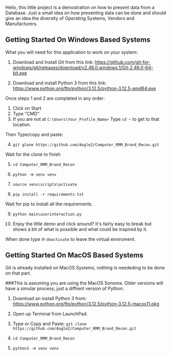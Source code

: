 Hello, this little project is a demostration on how to present data from a Database.
Just a small idea on how presenting data can be done and should give an idea the diversity of Operating Systems, Vendors and Manufacturers.

## Getting Started On Windows Based Systems

What you will need for this application to work on your system:

1. Download and Install Git from this link: https://github.com/git-for-windows/git/releases/download/v2.46.0.windows.1/Git-2.46.0-64-bit.exe

2. Download and install Python 3 from this link: https://www.python.org/ftp/python/3.12.5/python-3.12.5-amd64.exe


Once steps 1 and 2 are completed in any order:
1. Click on Start
2. Type "CMD"
3. If you are not at ``` C:\Users\Your_Profile_Name> ```
	Type ``` cd ~ ``` to get to that location.

Then Type/copy and paste:

4. ``` git glone https://github.com/Aogle2/Computer_RMM_Brand_Recon.git ``` 

Wait for the clone to finish

5. ``` cd Computer_RMM_Brand_Recon ```

6. ``` python -m venv venv ```

7. ``` source venv\scripts\activate ```

8. ``` pip install -r requirements.txt ```

Wait for pip to install all the requirements.

9. ```python main\userinteraction.py```

10. Enjoy the little demo and click around? It's fairly easy to break but shows a bit of what is possible and what could be inspired by it.

When done type in ``` deactivate ``` to leave the virtual enviroment.


## Getting Started On MacOS Based Systems

Git is already installed on MacOS Systems, nothing is neededing to be done on that part.

###This is assuming you are using the MacOS Sonoma. Older versions will have a simular process, just a diffrent version of Python.

1. Download an install Python 3 from: https://www.python.org/ftp/python/3.12.5/python-3.12.5-macos11.pkg

2. Open up Terminal from LaunchPad.

3. Type or Copy and Paste: ```git clone https://github.com/Aogle2/Computer_RMM_Brand_Recon.git```

4. ``` cd Computer_RMM_Brand_Recon ```

5. ``` python3 -m venv venv ```
